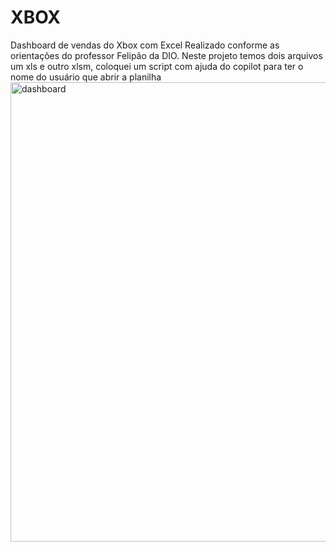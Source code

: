 # XBOX
Dashboard de vendas do Xbox com Excel
Realizado conforme as orientações do professor Felipão da DIO.
Neste projeto temos dois arquivos um xls e outro xlsm, coloquei um script com ajuda do copilot para ter o nome do usuário que abrir a planilha
<img width="735" alt="dashboard" src="https://github.com/user-attachments/assets/fd239d42-057e-4e8a-b485-26f5c8d80280" />

